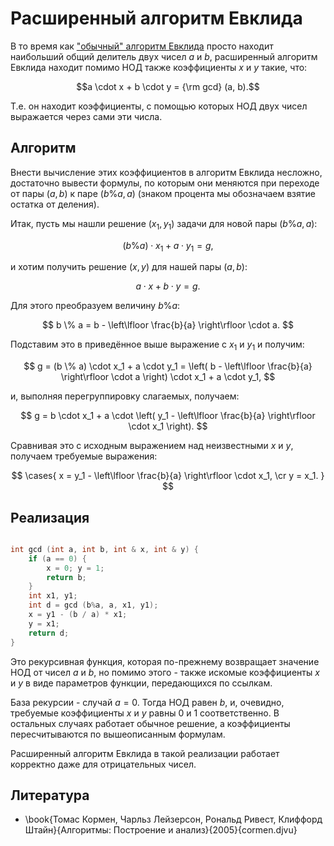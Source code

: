 # Расширенный алгоритм Евклида

В то время как ["обычный" алгоритм Евклида](euclid_algorithm) просто находит наибольший общий делитель двух чисел $a$ и $b$, расширенный алгоритм Евклида находит помимо НОД также коэффициенты $x$ и $y$ такие, что:

$$a \cdot x + b \cdot y = {\rm gcd} (a, b).$$

Т.е. он находит коэффициенты, с помощью которых НОД двух чисел выражается через сами эти числа.

## Алгоритм

Внести вычисление этих коэффициентов в алгоритм Евклида несложно, достаточно вывести формулы, по которым они меняются при переходе от пары $(a,b)$ к паре $(b\%a,a)$ (знаком процента мы обозначаем взятие остатка от деления).

Итак, пусть мы нашли решение $(x_1,y_1)$ задачи для новой пары $(b\%a,a)$:

$$ (b \% a) \cdot x_1 + a \cdot y_1 = g, $$

и хотим получить решение $(x,y)$ для нашей пары $(a,b)$:

$$ a \cdot x + b \cdot y = g. $$

Для этого преобразуем величину $b \% a$:

$$ b \% a = b - \left\lfloor \frac{b}{a} \right\rfloor \cdot a. $$

Подставим это в приведённое выше выражение с $x_1$ и $y_1$ и получим:

$$ g = (b \% a) \cdot x_1 + a \cdot y_1 = \left( b - \left\lfloor \frac{b}{a} \right\rfloor \cdot a \right) \cdot x_1 + a \cdot y_1, $$

и, выполняя перегруппировку слагаемых, получаем:

$$ g = b \cdot x_1 + a \cdot \left( y_1 - \left\lfloor \frac{b}{a} \right\rfloor \cdot x_1 \right). $$

Сравнивая это с исходным выражением над неизвестными $x$ и $y$, получаем требуемые выражения:

$$ \cases{
x = y_1 - \left\lfloor \frac{b}{a} \right\rfloor \cdot x_1, \cr
y = x_1.
} $$

## Реализация

<!--- TODO: specify code snippet id -->
``` cpp

int gcd (int a, int b, int & x, int & y) {
    if (a == 0) {
        x = 0; y = 1;
        return b;
    }
    int x1, y1;
    int d = gcd (b%a, a, x1, y1);
    x = y1 - (b / a) * x1;
    y = x1;
    return d;
}
```

Это рекурсивная функция, которая по-прежнему возвращает значение НОД от чисел $a$ и $b$, но помимо этого - также искомые коэффициенты $x$ и $y$ в виде параметров функции, передающихся по ссылкам.

База рекурсии - случай $a = 0$. Тогда НОД равен $b$, и, очевидно, требуемые коэффициенты $x$ и $y$ равны $0$ и $1$ соответственно. В остальных случаях работает обычное решение, а коэффициенты пересчитываются по вышеописанным формулам.

Расширенный алгоритм Евклида в такой реализации работает корректно даже для отрицательных чисел.

## Литература

* \book{Томас Кормен, Чарльз Лейзерсон, Рональд Ривест, Клиффорд Штайн}{Алгоритмы: Построение и анализ}{2005}{cormen.djvu}
